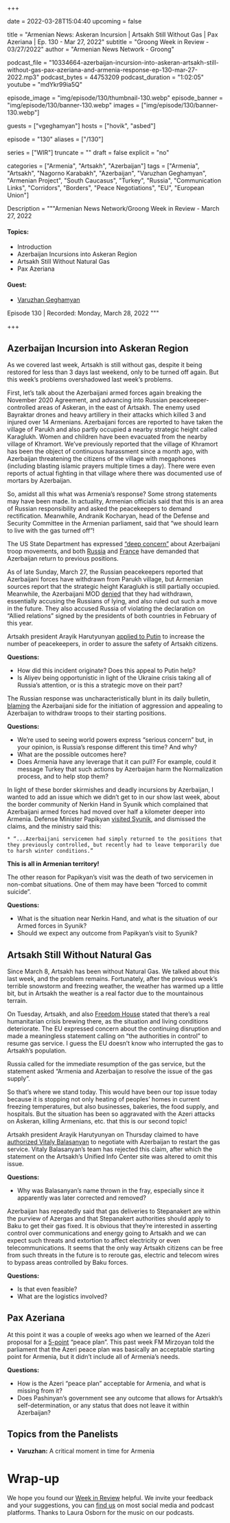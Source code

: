 +++

date = 2022-03-28T15:04:40
upcoming = false

title = "Armenian News: Askeran Incursion | Artsakh Still Without Gas | Pax Azeriana | Ep. 130 - Mar 27, 2022"
subtitle = "Groong Week in Review - 03/27/2022"
author = "Armenian News Network - Groong"

podcast_file = "10334664-azerbaijan-incursion-into-askeran-artsakh-still-without-gas-pax-azeriana-and-armenia-response-ep-130-mar-27-2022.mp3"
podcast_bytes = 44753209
podcast_duration = "1:02:05"
youtube = "mdYkr99ia5Q"

episode_image = "img/episode/130/thumbnail-130.webp"
episode_banner = "img/episode/130/banner-130.webp"
images = ["img/episode/130/banner-130.webp"]

guests = ["vgeghamyan"]
hosts = ["hovik", "asbed"]

episode = "130"
aliases = ["/130"]

series = ["WIR"]
truncate = ""
draft = false
explicit = "no"

categories = ["Armenia", "Artsakh", "Azerbaijan"]
tags = ["Armenia", "Artsakh", "Nagorno Karabakh", "Azerbaijan", "Varuzhan Geghamyan", "Armenian Project", "South Caucasus", "Turkey", "Russia", "Communication Links", "Corridors", "Borders", "Peace Negotiations", "EU", "European Union"]

Description = """Armenian News Network/Groong Week in Review - March 27, 2022

#### Topics:
* Introduction
* Azerbaijan Incursions into Askeran Region
* Artsakh Still Without Natural Gas
* Pax Azeriana

#### Guest:
* [Varuzhan Geghamyan](/guest/vgeghamyan)

Episode 130 | Recorded: Monday, March 28, 2022
"""

+++

## Azerbaijan Incursion into Askeran Region

As we covered last week, Artsakh is still without gas, despite it being restored for less than 3 days last weekend, only to be turned off again. But this week’s problems overshadowed last week’s problems.

First, let’s talk about the Azerbaijani armed forces again breaking the November 2020 Agreement, and advancing into Russian peacekeeper-controlled areas of Askeran, in the east of Artsakh. The enemy used Bayraktar drones and heavy artillery in their attacks which killed 3 and injured over 14 Armenians. Azerbaijani forces are reported to have taken the village of Parukh and also partly occupied a nearby strategic height called Karaglukh. Women and children have been evacuated from the nearby village of Khramort. We’ve previously reported that the village of Khramort has been the object of continuous harassment since a month ago, with Azerbaijan threatening the citizens of the village with megaphones (including blasting islamic prayers multiple times a day). There were even reports of actual fighting in that village where there was documented use of mortars by Azerbaijan.

So, amidst all this what was Armenia’s response? Some strong statements may have been made. In actuality, Armenian officials said that this is an area of Russian responsibility and asked the peacekeepers to demand rectification. Meanwhile, Andranik Kocharyan, head of the Defense and Security Committee in the Armenian parliament, said that “we should learn to live with the gas turned off”!

The US State Department has expressed [“deep concern”](https://armenpress.am/eng/news/1078964.html) about Azerbaijani troop movements, and both [Russia](https://www.azatutyun.am/a/31772115.html) and [France](https://armenpress.am/eng/news/1078965.html) have demanded that Azerbaijan return to previous positions.

As of late Sunday, March 27, the Russian peacekeepers reported that Azerbaijani forces have withdrawn from Parukh village, but Armenian sources report that the strategic height Karaglukh is still partially occupied. Meanwhile, the Azerbaijani MOD [denied](https://ru.armeniasputnik.am/20220327/minoborony-azerbaydzhana-zayavlyaet-chto-ne-otvodilo-voyska-iz-parukha-40243186.html) that they had withdrawn, essentially accusing the Russians of lying, and also ruled out such a move in the future. They also accused Russia of violating the declaration on “Allied relations” signed by the presidents of both countries in February of this year.

Artsakh president Arayik Harutyunyan [applied to Putin](https://armenpress.am/eng/news/1078981.html) to increase the number of peacekeepers, in order to assure the safety of Artsakh citizens.

**Questions:**
* How did this incident originate? Does this appeal to Putin help?
* Is Aliyev being opportunistic in light of the Ukraine crisis taking all of Russia’s attention, or is this a strategic move on their part?

The Russian response was uncharacteristically blunt in its daily bulletin, [blaming](https://mil.ru/russian_peacekeeping_forces/bulletins/more.htm?id=12414883@egNews) the Azerbaijani side for the initiation of aggression and appealing to Azerbaijan to withdraw troops to their starting positions.

**Questions:**
* We’re used to seeing world powers express “serious concern” but, in your opinion, is Russia’s response different this time? And why?
* What are the possible outcomes here?
* Does Armenia have any leverage that it can pull? For example, could it message Turkey that such actions by Azerbaijan harm the Normalization process, and to help stop them?

In light of these border skirmishes and deadly incursions by Azerbaijan, I wanted to add an issue which we didn’t get to in our show last week, about the border community of Nerkin Hand in Syunik which complained that Azerbaijani armed forces had moved over half a kilometer deeper into Armenia. Defense Minister Papikyan [visited Syunik](https://www.azatutyun.am/a/31759341.html), and dismissed the claims, and the ministry said this:

    * “...Azerbaijani servicemen had simply returned to the positions that they previously controlled, but recently had to leave temporarily due to harsh winter conditions.”

__This is all in Armenian territory!__

The other reason for Papikyan’s visit was the death of two servicemen in non-combat situations. One of them may have been “forced to commit suicide”.

**Questions:**
* What is the situation near Nerkin Hand, and what is the situation of our Armed forces in Syunik?
* Should we expect any outcome from Papikyan’s visit to Syunik?


## Artsakh Still Without Natural Gas

Since March 8, Artsakh has been without Natural Gas. We talked about this last week, and the problem remains. Fortunately, after the previous week’s terrible snowstorm and freezing weather, the weather has warmed up a little bit, but in Artsakh the weather is a real factor due to the mountainous terrain.

On Tuesday, Artsakh, and also [Freedom House](https://armenpress.am/eng/news/1078744.html) stated that there’s a real humanitarian crisis brewing there, as the situation and living conditions deteriorate. The EU expressed concern about the continuing disruption and made a meaningless statement calling on “the authorities in control” to resume gas service. I guess the EU doesn’t know who interrupted the gas to Artsakh’s population.

Russia called for the immediate resumption of the gas service, but the statement asked “Armenia and Azerbaijan to resolve the issue of the gas supply”.

So that’s where we stand today. This would have been our top issue today because it is stopping not only heating of peoples’ homes in current freezing temperatures, but also businesses, bakeries, the food supply, and hospitals. But the situation has been so aggravated with the Azeri attacks on Askeran, killing Armenians, etc. that this is our second topic!

Artsakh president Arayik Harutyunyan on Thursday claimed to have [authorized Vitaly Balasanyan](https://armenpress.am/eng/news/1078801.html) to negotiate with Azerbaijan to restart the gas service. Vitaly Balasanyan’s team has rejected this claim, after which the statement on the Artsakh’s Unified Info Center site was altered to omit this issue.

**Questions:**
* Why was Balasanyan’s name thrown in the fray, especially since it apparently was later corrected and removed?

Azerbaijan has repeatedly said that gas deliveries to Stepanakert are within the purview of Azergas and that Stepanakert authorities should apply to Baku to get their gas fixed. It is obvious that they’re interested in asserting control over communications and energy going to Artsakh and we can expect such threats and extortion to affect electricity or even telecommunications. It seems that the only way Artsakh citizens can be free from such threats in the future is to reroute gas, electric and telecom wires to bypass areas controlled by Baku forces.

**Questions:**
* Is that even feasible?
* What are the logistics involved?


## Pax Azeriana

At this point it was a couple of weeks ago when we learned of the Azeri proposal for a [5-point](https://www.azernews.az/news.php?news_id=190739)  “peace plan”. This past week FM Mirzoyan told the parliament that the Azeri peace plan was basically an acceptable starting point for Armenia, but it didn’t include all of Armenia’s needs.

**Questions:**
* How is the Azeri “peace plan” acceptable for Armenia, and what is missing from it?
* Does Pashinyan’s government see any outcome that allows for Artsakh’s self-determination, or any status that does not leave it within Azerbaijan?


## Topics from the Panelists

* __Varuzhan:__ A critical moment in time for Armenia


# Wrap-up

We hope you found our [Week in Review](https://podcasts.groong.org/) helpful. We invite your feedback and your suggestions, you can [find us](https://linktr.ee/groong) on most social media and podcast platforms. Thanks to Laura Osborn for the music on our podcasts.
